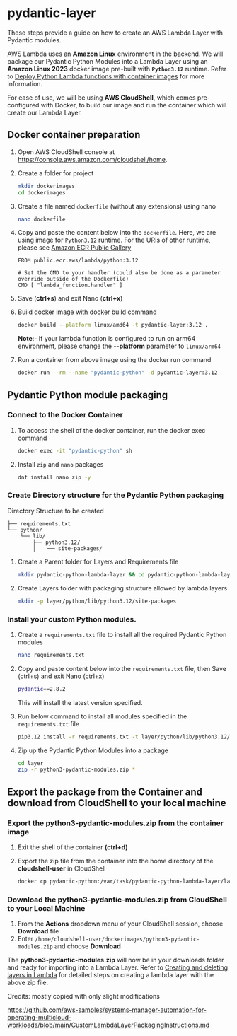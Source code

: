 # pydantic-layer

These steps provide a guide on how to create an AWS Lambda Layer with Pydantic modules.  

AWS Lambda uses an **Amazon Linux** environment in the backend.  We will package our Pydantic Python Modules into a Lambda Layer using an **Amazon Linux 2023** docker image pre-built with **`Python3.12`** runtime. Refer to [Deploy Python Lambda functions with container images](https://docs.aws.amazon.com/lambda/latest/dg/python-image.html#python-image-base) for more information.

For ease of use, we will be using **AWS CloudShell**, which comes pre-configured with Docker, to build our image and run the container which will create our Lambda Layer.

## Docker container preparation

1. Open AWS CloudShell console at https://console.aws.amazon.com/cloudshell/home.
2. Create a folder for project
    
    ```bash
    mkdir dockerimages
    cd dockerimages
    
    ```
    
3. Create a file named `dockerfile` (without any extensions) using nano
    
    ```bash
    nano dockerfile
    
    ```
    
4. Copy and paste the content below into the `dockerfile`. Here, we are using image for `Python3.12` runtime. For the URIs of other runtime, please see [Amazon ECR Public Gallery](https://gallery.ecr.aws/lambda/python/)
    
    ```
    FROM public.ecr.aws/lambda/python:3.12
    
    # Set the CMD to your handler (could also be done as a parameter override outside of the Dockerfile)
    CMD [ "lambda_function.handler" ]
    
    ```
    
5. Save (**ctrl+s**) and exit Nano (**ctrl+x**)
6. Build docker image with docker build command
    
    ```bash
    docker build --platform linux/amd64 -t pydantic-layer:3.12 .
    
    ```
    
    **Note**:- If your lambda function is configured to run on arm64 environment, please change the **--platform** parameter to `linux/arm64`
    
7. Run a container from above image using the docker run command
    
    ```bash
    docker run --rm --name "pydantic-python" -d pydantic-layer:3.12
    
    ```
    

## Pydantic Python module packaging

### Connect to the Docker Container

1. To access the shell of the docker container, run the docker exec command
    
    ```bash
    docker exec -it "pydantic-python" sh
    
    ```
    
2. Install `zip` and `nano` packages
    
    ```bash
    dnf install nano zip -y
    
    ```
    

### Create Directory structure for the Pydantic Python packaging

Directory Structure to be created

```
├── requirements.txt
└── python/
    └── lib/
        ├── python3.12/
        │   └── site-packages/

```

1. Create a Parent folder for Layers and Requirements file
    
    ```bash
    mkdir pydantic-python-lambda-layer && cd pydantic-python-lambda-layer
    
    ```
    
2. Create Layers folder with packaging structure allowed by lambda layers
    
    ```bash
    mkdir -p layer/python/lib/python3.12/site-packages
    
    ```
    

### Install your custom Python modules.

1. Create a `requirements.txt` file to install all the required Pydantic Python modules
    
    ```bash
    nano requirements.txt
    
    ```
    
2. Copy and paste content below into the `requirements.txt` file, then Save (ctrl+s) and exit Nano (ctrl+x)
    
    ```bash
    pydantic==2.8.2
    
    ```
    
    This will install the latest version specified.
    
3. Run below command to install all modules specified in the `requirements.txt` file
    
    ```bash
    pip3.12 install -r requirements.txt -t layer/python/lib/python3.12/site-packages
    
    ```
    
4. Zip up the Pydantic Python Modules into a package
    
    ```bash
    cd layer
    zip -r python3-pydantic-modules.zip *
    
    ```
    

## Export the package from the Container and download from CloudShell to your local machine

### Export the python3-pydantic-modules.zip from the container image

1. Exit the shell of the container **(ctrl+d)**
2. Export the zip file from the container into the home directory of the **cloudshell-user** in CloudShell
    
    ```bash
    docker cp pydantic-python:/var/task/pydantic-python-lambda-layer/layer/python3-pydantic-modules.zip /home/cloudshell-user/dockerimages
    
    ```
    

### Download the python3-pydantic-modules.zip from CloudShell to your Local Machine

1. From the **Actions** dropdown menu of your CloudShell session, choose **Download** file
2. Enter `/home/cloudshell-user/dockerimages/python3-pydantic-modules.zip` and choose **Download**

The **python3-pydantic-modules.zip** will now be in your downloads folder and ready for importing into a Lambda Layer. Refer to [Creating and deleting layers in Lambda](https://docs.aws.amazon.com/lambda/latest/dg/creating-deleting-layers.html) for detailed steps on creating a lambda layer with the above zip file.

Credits: mostly copied with only slight modifications

https://github.com/aws-samples/systems-manager-automation-for-operating-multicloud-workloads/blob/main/CustomLambdaLayerPackagingInstructions.md

